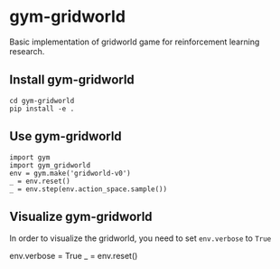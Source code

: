 # gym-gridworld

Basic implementation of gridworld game 
for reinforcement learning research. 

## Install gym-gridworld

    cd gym-gridworld
    pip install -e .

## Use gym-gridworld
    
    import gym
    import gym_gridworld
    env = gym.make('gridworld-v0')
    _ = env.reset()
    _ = env.step(env.action_space.sample())
    
## Visualize gym-gridworld
In order to visualize the gridworld, you need to set `env.verbose` to `True`
    
   env.verbose = True
   _ = env.reset()
